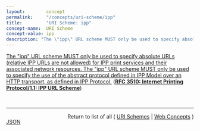 ```yaml
---
layout:        concept
permalink:     "/concepts/uri-scheme/ipp"
title:         "URI Scheme: ipp"
concept-name:  URI Scheme
concept-value: ipp
description: "The \"ipp\" URL scheme MUST only be used to specify absolute URLs (relative IPP URLs are not allowed) for IPP print services and their associated network resources. The \"ipp\" URL scheme MUST only be used to specify the use of the abstract protocol defined in IPP Model over an HTTP transport, as defined in IPP Protocol."
---
```


[The "ipp" URL scheme MUST only be used to specify absolute URLs (relative IPP URLs are not allowed) for IPP print services and their associated network resources. The "ipp" URL scheme MUST only be used to specify the use of the abstract protocol defined in IPP Model over an HTTP transport, as defined in IPP Protocol.](http://tools.ietf.org/html/rfc3510#section-4 "Read documentation for URI Scheme &#34;ipp&#34;") (**[RFC 3510: Internet Printing Protocol/1.1: IPP URL Scheme](/specs/IETF/RFC/3510 "This memo defines the &#34;ipp&#34; URL (Uniform Resource Locator) scheme. This memo updates IPP/1.1: Encoding and Transport (RFC 2910), by expanding and clarifying Section 5, &#34;IPP URL Scheme&#34;, of RFC 2910. An &#34;ipp&#34; URL is used to specify the network location of a print service that supports the IPP Protocol (RFC 2910), or of a network resource (for example, a print job) managed by such a print service.")**)

<br/>
<hr/>

<p style="float : left"><a href="./ipp.json" title="JSON representing this particular Web Concept value">JSON</a></p>
<p style="text-align: right">Return to list of all ( <a href="../uri-scheme/">URI Schemes</a> | <a href="../">Web Concepts</a> )</p>
